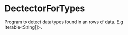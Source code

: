 # DectectorForTypes

Program to detect data types found in an rows of data. E.g Iterable<String[]>.
